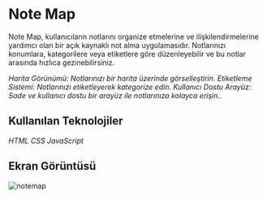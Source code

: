 <h1> Note Map </h1>

Note Map, kullanıcıların notlarını organize etmelerine ve ilişkilendirmelerine yardımcı olan bir açık kaynaklı not alma uygulamasıdır. Notlarınızı konumlara, kategorilere veya etiketlere göre düzenleyebilir ve bu notlar arasında hızlıca gezinebilirsiniz.

<i> Harita Görünümü: Notlarınızı bir harita üzerinde görselleştirin. </i>
<i> Etiketleme Sistemi: Notlarınızı etiketleyerek kategorize edin. </i>
<i> Kullanıcı Dostu Arayüz: Sade ve kullanıcı dostu bir arayüz ile notlarınıza kolayca erişin.. </i>

<h2>Kullanılan Teknolojiler</h2>

<i> HTML </i>
<i> CSS </i>
<i> JavaScript </i>


<h2>Ekran Görüntüsü</h2>

![notemap](https://github.com/aydincansu1/Note-Map/assets/134061696/12dc046d-d734-4b48-accf-efe7566c5829)
